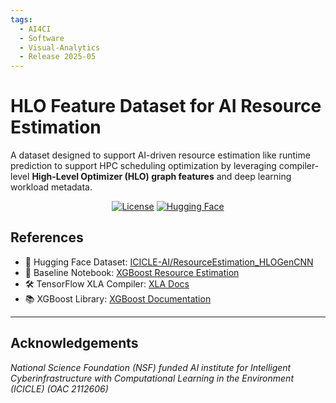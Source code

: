 ```yaml
---
tags:
  - AI4CI
  - Software
  - Visual-Analytics
  - Release 2025-05
---
```


# HLO Feature Dataset for AI Resource Estimation

A dataset designed to support AI-driven resource estimation like runtime prediction to support HPC scheduling optimization by leveraging compiler-level **High-Level Optimizer (HLO) graph features** and deep learning workload metadata.

<div align="center">

[![License](https://img.shields.io/badge/License-Apache%202.0-blue.svg)](https://www.apache.org/licenses/LICENSE-2.0)
[![Hugging Face](https://img.shields.io/badge/HuggingFace-ResourceEstimation_HLOGenCNN-yellow?logo=huggingface&logoColor=white)](https://huggingface.co/datasets/ICICLE-AI/ResourceEstimation_HLOGenCNN)



</div>


## References

- 📂 Hugging Face Dataset: [ICICLE-AI/ResourceEstimation_HLOGenCNN](https://huggingface.co/datasets/ICICLE-AI/ResourceEstimation_HLOGenCNN)
- 📓 Baseline Notebook: [XGBoost Resource Estimation](https://huggingface.co/datasets/ICICLE-AI/ResourceEstimation_HLOGenCNN/blob/main/Baseline_XGBoost_Resource_Estimation.ipynb)
- 🛠️ TensorFlow XLA Compiler: [XLA Docs](https://www.tensorflow.org/xla)
- 📚 XGBoost Library: [XGBoost Documentation](https://xgboost.readthedocs.io/)

---

## Acknowledgements

_National Science Foundation (NSF) funded AI institute for Intelligent Cyberinfrastructure with Computational Learning in the Environment (ICICLE) (OAC 2112606)_
